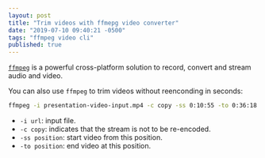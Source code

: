 ```yaml
---
layout: post
title: "Trim videos with ffmepg video converter"
date: "2019-07-10 09:40:21 -0500"
tags: "ffmpeg video cli"
published: true
---
```


[`ffmpeg`][1] is a powerful cross-platform solution to record, convert and stream audio and video.

You can also use `ffmpeg` to trim videos without reenconding in seconds:

```bash
ffmpeg -i presentation-video-input.mp4 -c copy -ss 0:10:55 -to 0:36:18 presentation-video-output.mp4
```

- `-i url`: input file.
- `-c copy`: indicates that the stream is not to be re-encoded.
- `-ss position`: start video from this position.
- `-to position`: end video at this position.

[1]: https://ffmpeg.org
